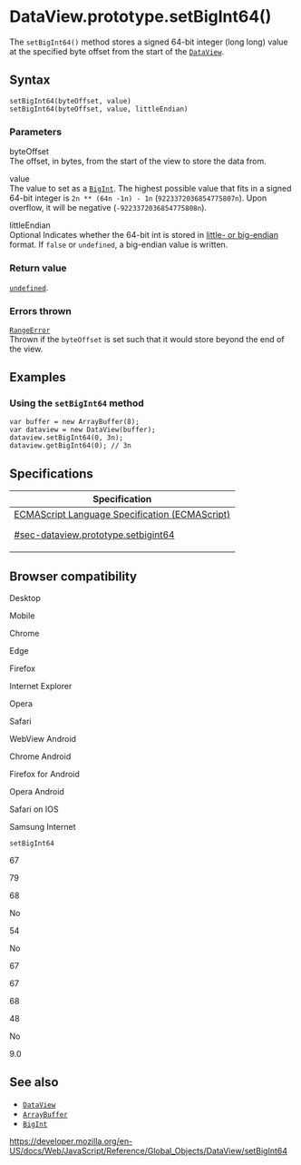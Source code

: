 # DataView.prototype.setBigInt64()

The `setBigInt64()` method stores a signed 64-bit integer (long long) value at the specified byte offset from the start of the [`DataView`](../dataview).

## Syntax

    setBigInt64(byteOffset, value)
    setBigInt64(byteOffset, value, littleEndian)

### Parameters

byteOffset  
The offset, in bytes, from the start of the view to store the data from.

value  
The value to set as a [`BigInt`](../bigint). The highest possible value that fits in a signed 64-bit integer is `2n ** (64n -1n) - 1n`<span class="blob-code-inner blob-code-marker"> (`9223372036854775807n`). Upon overflow, it will be negative (</span>`-9223372036854775808n`<span class="blob-code-inner blob-code-marker">).</span>

littleEndian  
<span class="badge inline optional">Optional</span> Indicates whether the 64-bit int is stored in [little- or big-endian](https://developer.mozilla.org/en-US/docs/Glossary/Endianness) format. If `false` or `undefined`, a big-endian value is written.

### Return value

[`undefined`](../undefined).

### Errors thrown

[`RangeError`](../rangeerror)  
Thrown if the `byteOffset` is set such that it would store beyond the end of the view.

## Examples

### Using the `setBigInt64` method

    var buffer = new ArrayBuffer(8);
    var dataview = new DataView(buffer);
    dataview.setBigInt64(0, 3n);
    dataview.getBigInt64(0); // 3n

## Specifications

<table><thead><tr class="header"><th>Specification</th></tr></thead><tbody><tr class="odd"><td><a href="https://tc39.es/ecma262/#sec-dataview.prototype.setbigint64">ECMAScript Language Specification (ECMAScript) 
<br/>

<span class="small">#sec-dataview.prototype.setbigint64</span></a></td></tr></tbody></table>

## Browser compatibility

Desktop

Mobile

Chrome

Edge

Firefox

Internet Explorer

Opera

Safari

WebView Android

Chrome Android

Firefox for Android

Opera Android

Safari on IOS

Samsung Internet

`setBigInt64`

67

79

68

No

54

No

67

67

68

48

No

9.0

## See also

-   [`DataView`](../dataview)
-   [`ArrayBuffer`](../arraybuffer)
-   [`BigInt`](../bigint)

<a href="https://developer.mozilla.org/en-US/docs/Web/JavaScript/Reference/Global_Objects/DataView/setBigInt64" class="_attribution-link">https://developer.mozilla.org/en-US/docs/Web/JavaScript/Reference/Global_Objects/DataView/setBigInt64</a>
